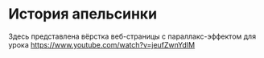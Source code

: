 # История апельсинки

Здесь представлена вёрстка веб-страницы с параллакс-эффектом для урока https://www.youtube.com/watch?v=jeufZwnYdIM
